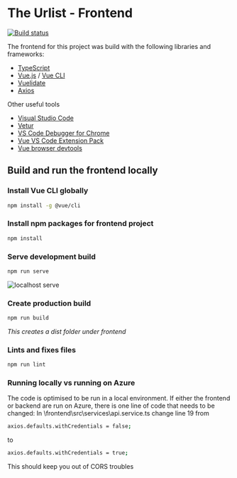 # The Urlist - Frontend
[![Build status](https://burkeknowswords.visualstudio.com/The%20Urlist/_apis/build/status/Frontend%20Build)](https://burkeknowswords.visualstudio.com/The%20Urlist/_build/latest?definitionId=7)

The frontend for this project was build with the following libraries and frameworks:
* [TypeScript](https://www.typescriptlang.org/)
* [Vue.js](https://github.com/vuejs/vue) / [Vue CLI](https://github.com/vuejs/vue-cli)
* [Vuelidate](https://github.com/vuelidate/vuelidate)
* [Axios](https://github.com/axios/axios)

Other useful tools
* [Visual Studio Code](https://code.visualstudio.com/?WT.mc_id=theurlist-github-buhollan)
* [Vetur](https://marketplace.visualstudio.com/items?itemName=octref.vetur&WT.mc_id=theurlist-github-buhollan)
* [VS Code Debugger for Chrome](https://marketplace.visualstudio.com/items?itemName=msjsdiag.debugger-for-chrome&WT.mc_id=theurlist-github-buhollan)
* [Vue VS Code Extension Pack](https://marketplace.visualstudio.com/items?itemName=sdras.vue-vscode-extensionpack&WT.mc_id=theurlist-github-buhollan)
* [Vue browser devtools](https://github.com/vuejs/vue-devtools)


## Build and run the frontend locally

### Install Vue CLI globally
```bash
npm install -g @vue/cli
```

### Install npm packages for frontend project
```bash
npm install
```

### Serve development build

```bash
npm run serve
```
![localhost serve](/docs/localhost_serve.png)

### Create production build

```bash
npm run build
```
*This creates a dist folder under frontend*

### Lints and fixes files

```bash
npm run lint
```
### Running locally vs running on Azure 
The code is optimised to be run in a local environment. If either the frontend or backend are run on Azure, there is one line of code that needs to be changed:
In \frontend\src\services\api.service.ts change line 19 from 

```bash
axios.defaults.withCredentials = false;
```
to

```bash
axios.defaults.withCredentials = true;
```
This should keep you out of CORS troubles
